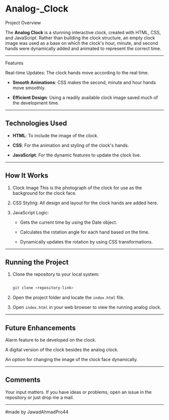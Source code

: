 # Analog-_Clock

Project Overview

The **Analog Clock** is a stunning interactive clock, created with HTML, CSS, and JavaScript. Rather than building the clock structure, an empty clock image was used as a base on which the clock's hour, minute, and second hands were dynamically added and animated to represent the correct time.

---

Features

Real-time Updates: The clock hands move according to the real time.

- **Smooth Animations**: CSS makes the second, minute and hour hands move smoothly.

- **Efficient Design**: Using a readily available clock image saved much of the development time.

---

## Technologies Used

- **HTML**: To include the image of the clock.

- **CSS**: For the animation and styling of the clock's hands.

- **JavaScript**: For the dynamic features to update the clock live.

---

## How It Works

1. Clock Image This is the photograph of the clock for use as the background for the clock face.

2. CSS Styling: All design and layout for the clock hands are added here.

3. JavaScript Logic:

    - Gets the current time by using the Date object.

    - Calculates the rotation angle for each hand based on the time.

    - Dynamically updates the rotation by using CSS transformations.

---
## Running the Project

1. Clone the repository to your local system:

   ```bash

   git clone <repository-link>

   ```

2. Open the project folder and locate the `index.html` file.

3. Open `index.html` in your web browser to view the running analog clock.

---

## Future Enhancements

Alarm feature to be developed on the clock.

A digital version of the clock besides the analog clock.

An option for changing the image of the clock face dynamically.

---

## Comments

Your input matters. If you have ideas or problems, open an issue in the repository or just drop me a mail.

---

#made by JawadAhmadPro44

